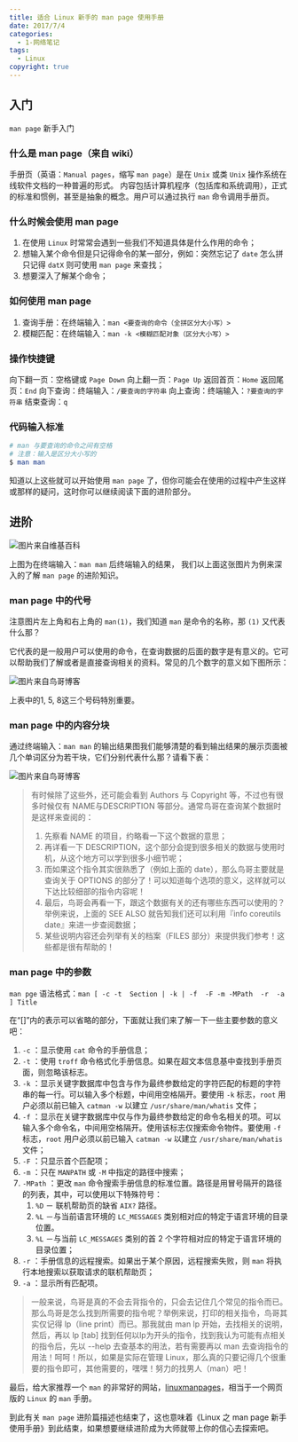 ```yaml
---
title: 适合 Linux 新手的 man page 使用手册
date: 2017/7/4
categories:
  - 1-网络笔记
tags:
  - Linux
copyright: true
---
```


## 入门

`man page` 新手入门

### 什么是 man page（来自 wiki）

手册页（英语：`Manual pages`，缩写 `man page`）是在 `Unix` 或类 `Unix` 操作系统在线软件文档的一种普遍的形式。 内容包括计算机程序（包括库和系统调用），正式的标准和惯例，甚至是抽象的概念。用户可以通过执行 `man` 命令调用手册页。

### 什么时候会使用 man page

1. 在使用 `Linux` 时常常会遇到一些我们不知道具体是什么作用的命令；
2. 想输入某个命令但是只记得命令的某一部分，例如：突然忘记了 `date` 怎么拼只记得 `datX` 则可使用 `man page` 来查找；
3. 想要深入了解某个命令；

### 如何使用 man page

1. 查询手册：在终端输入：`man <要查询的命令（全拼区分大小写）>`
2. 模糊匹配：在终端输入：`man -k <模糊匹配对象（区分大小写）>`

### 操作快捷键

向下翻一页：空格键或 `Page Down`
向上翻一页：`Page Up`
返回首页：`Home`
返回尾页：`End`
向下查询：终端输入：`/要查询的字符串`
向上查询：终端输入：`?要查询的字符串`
结束查询：`q`

### 代码输入标准

```powershell
# man 与要查询的命令之间有空格
# 注意：输入是区分大小写的
$ man man
```

知道以上这些就可以开始使用 `man page` 了，但你可能会在使用的过程中产生这样或那样的疑问，这时你可以继续阅读下面的进阶部分。

## 进阶

![图片来自维基百科][1]

上图为在终端输入：`man man` 后终端输入的结果，
我们以上面这张图片为例来深入的了解 `man page` 的进阶知识。

### man page 中的代号

注意图片左上角和右上角的 `man(1)`，我们知道 `man` 是命令的名称，那 `(1)` 又代表什么那？

它代表的是一般用户可以使用的命令，在查询数据的后面的数字是有意义的。它可以帮助我们了解或者是直接查询相关的资料。常见的几个数字的意义如下图所示：

![图片来自鸟哥博客][2]

上表中的1, 5, 8这三个号码特別重要。

### man page 中的内容分块

通过终端输入：`man man` 的输出结果图我们能够清楚的看到输出结果的展示页面被几个单词区分为若干块，它们分别代表什么那？请看下表：

![图片来自鸟哥博客][3]

> 有时候除了这些外，还可能会看到 Authors 与 Copyright 等，不过也有很多时候仅有 NAME与DESCRIPTION 等部分。通常鸟哥在查询某个数据时是这样来查阅的：
> 1. 先察看 NAME 的项目，约略看一下这个数据的意思；
> 2. 再详看一下 DESCRIPTION，这个部分会提到很多相关的数据与使用时机，从这个地方可以学到很多小细节呢；
> 3. 而如果这个指令其实很熟悉了（例如上面的 date），那么鸟哥主要就是查询关于 OPTIONS 的部分了！可以知道每个选项的意义，这样就可以下达比较细部的指令内容呢！
> 4. 最后，鸟哥会再看一下，跟这个数据有关的还有哪些东西可以使用的？举例来说，上面的 SEE ALSO 就告知我们还可以利用『info coreutils date』来进一步查阅数据；
> 5. 某些说明内容还会列举有关的档案（FILES 部分）来提供我们参考！这些都是很有帮助的！

### man page 中的参数

`man pge` 语法格式：`man [ -c -t  Section | -k | -f  -F -m -MPath  -r  -a ] Title`

在“[]”内的表示可以省略的部分，下面就让我们来了解一下一些主要参数的意义吧：

1. `-c` ：显示使用 `cat` 命令的手册信息；
2. `-t` ：使用 `troff` 命令格式化手册信息。如果在超文本信息基中查找到手册页面，则忽略该标志。
3. `-k` ：显示关键字数据库中包含与作为最终参数给定的字符匹配的标题的字符串的每一行。可以输入多个标题，中间用空格隔开。要使用 `-k` 标志，`root` 用户必须以前已输入 `catman -w` 以建立 `/usr/share/man/whatis` 文件；
4. `-f` ：显示在关键字数据库中仅与作为最终参数给定的命令名相关的项。可以输入多个命令名，中间用空格隔开。使用该标志仅搜索命令物件。要使用 `-f` 标志，`root` 用户必须以前已输入 `catman -w` 以建立 `/usr/share/man/whatis` 文件；
5. `-F` ：只显示首个匹配项；
6. `-m` ：只在 `MANPATH` 或 `-M` 中指定的路径中搜索； 
7. `-MPath` ：更改 `man` 命令搜索手册信息的标准位置。路径是用冒号隔开的路径的列表，其中，可以使用以下特殊符号： 
    1. `%D` － 联机帮助页的缺省 `AIX?` 路径。  
    2. `%L` －与当前语言环境的 `LC_MESSAGES` 类别相对应的特定于语言环境的目录位置。   
    3. `%L` －与当前 `LC_MESSAGES` 类别的首 2 个字符相对应的特定于语言环境的目录位置；
8. `-r` ：手册信息的远程搜索。如果出于某个原因，远程搜索失败，则 `man` 将执行本地搜索以获取请求的联机帮助页；
9. `-a` ：显示所有匹配项。

> 一般来说，鸟哥是真的不会去背指令的，只会去记住几个常见的指令而已。那么鸟哥是怎么找到所需要的指令呢？举例来说，打印的相关指令，鸟哥其实仅记得 lp（line print）而已。那我就由 man lp 开始，去找相关的说明，然后，再以 lp [tab] 找到任何以lp为开头的指令，找到我认为可能有点相关的指令后，先以 --help 去查基本的用法，若有需要再以 man 去查询指令的用法！呵呵！所以，如果是实际在管理 Linux，那么真的只要记得几个很重要的指令即可，其他需要的，嘿嘿！努力的找男人（man）吧！

最后，给大家推荐一个 `man` 的非常好的网站，[linuxmanpages][4]，相当于一个网页版的 `Linux` 的 `man` 手册。

到此有关 `man page` 进阶篇描述也结束了，这也意味着《Linux 之 man page 新手使用手册》到此结束，如果想要继续进阶成为大师就带上你的信心去探索吧。

[1]: https://www.blanc.site/img/30.png
[2]: https://www.blanc.site/img/29.png
[3]: https://www.blanc.site/img/31.png
[4]: http://www.linuxmanpages.com/